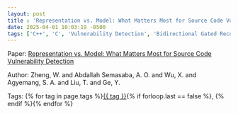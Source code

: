 ```yaml
---
layout: post
title : 'Representation vs. Model: What Matters Most for Source Code Vulnerability Detection'
date: 2025-04-01 10:03:19 -0500
tags: ['C++', 'C', 'Vulnerability Detection', 'Bidirectional Gated Recurrent Unit', 'Bidirectional Long Short Term Memory', 'Convolutional Neural Network', 'AST+']
---
```

Paper: [Representation vs. Model: What Matters Most for Source Code Vulnerability Detection](https://ieeexplore-ieee-org.proxy.library.nd.edu/document/9426055)

Author: Zheng, W. and Abdallah Semasaba, A. O. and Wu, X. and Agyemang, S. A. and Liu, T. and Ge, Y.




 Tags: 
    <span>
    {% for tag in page.tags %}<a href="{{ site.baseurl }}tags/#{{ tag | slugify }}">{{ tag }}</a>{% if forloop.last == false %}, {% endif %}{% endfor %}
    </span>
